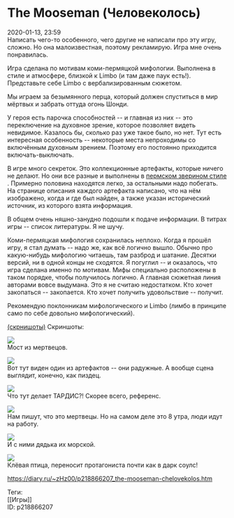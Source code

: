 The Mooseman (Человеколось)
============================

   
 2020-01-13, 23:59   
  Написать чего-то особенного, чего другие не написали про эту игру, сложно. Но она малоизвестная, поэтому рекламирую. Игра мне очень понравилась.   
   
 Игра сделана по мотивам коми-пермяцкой мифологии. Выполнена в стиле и атмосфере, близкой к Limbo (и там даже паук есть!). Представьте себе Limbo с вербализированным сюжетом.   
   
 Мы играем за безымянного перца, который должен спуститься в мир мёртвых и забрать оттуда огонь Шонди.   
   
 У героя есть парочка способностей -- и главная из них -- это переключение на духовное зрение, которое позволяет видеть невидимое. Казалось бы, сколько раз уже такое было, но нет. Тут есть интересная особенность -- некоторые места непроходимы со включённым духовным зрением. Поэтому его постоянно приходится включать-выключать.   
   
 В игре много секреток. Это коллекционные артефакты, которые ничего не делают. Но они все разные и выполнены в  [пермском зверином стиле](https://kulturologia.ru/blogs/110712/16807/)  . Примерно половина находятся легко, за остальными надо побегать. На странице описания каждого артефакта написано, что на нём изображено, когда и где был найден, а также указан исторический источник, из которого взята информация.   
   
 В общем очень няшно-занудно подошли к подаче информации. В титрах игры -- список литературы. Я не шучу.   
   
 Коми-пермяцкая мифология сохранилась неплохо. Когда я прошёл игру, я стал думать -- надо же, как всё логично вышло. Обычно про какую-нибудь мифологию читаешь, там разброд и шатание. Десятки версий, ни в одной концы не сходятся. Я погуглил -- и оказалось, что игра сделана именно по мотивам. Мифы специально расположены в таком порядке, чтобы получилось логично. А главная сюжетная линия авторами вовсе выдумана. Это я не считаю недостатком. Кто хочет закопаться -- закопается. Кто хочет получить удовольствие -- получит.   
   
 Рекомендую поклонникам мифологического и Limbo (лимбо в принципе само по себе довольно мифологический).   
   
  [(скрнишоты)](https://zHz00.diary.ru/p218866207.htm?index=1#linkmore218866207m1)    Скриншоты:   
    
  [![](https://i.imgur.com/zvpfC9tl.jpg)](https://i.imgur.com/zvpfC9t.jpg)    
 Мост из мертвецов.   
   
  [![](https://i.imgur.com/AKX1wT6l.jpg)](https://i.imgur.com/AKX1wT6.jpg)    
 Вот тут виден один из артефактов -- они радужные. А вообще сцена выглядит, конечно, как пиздец.   
   
  [![](https://i.imgur.com/ch3ukxKl.jpg)](https://i.imgur.com/ch3ukxK.jpg)    
 Что тут делает ТАРДИС?! Скорее всего, референс.   
   
  [![](https://i.imgur.com/mY4GsMBl.jpg)](https://i.imgur.com/mY4GsMB.jpg)    
 Нам пишут, что это мертвецы. Но на самом деле это 8 утра, люди идут на работу.   
   
  [![](https://i.imgur.com/uNX3EVvl.jpg)](https://i.imgur.com/uNX3EVv.jpg)    
 И с ними дядька их морской.   
   
  [![](https://i.imgur.com/zwAUQDfl.jpg)](https://i.imgur.com/zwAUQDf.jpg)    
 Клёвая птица, переносит протагониста почти как в дарк соулс!   
   
      
    
 <https://diary.ru/~zHz00/p218866207_the-mooseman-chelovekolos.htm>   
   
 Теги:   
 [[Игры]]   
 ID: p218866207